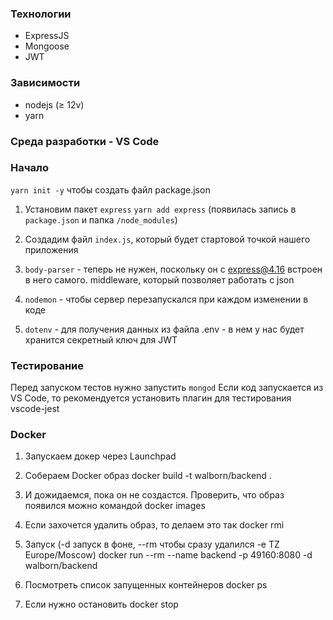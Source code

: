 ### Технологии
- ExpressJS
- Mongoose
- JWT

### Зависимости
- nodejs (≥ 12v)
- yarn

### Среда разработки - VS Code

### Начало
`yarn init -y`
чтобы создать файл package.json


1. Установим пакет `express`
`yarn add express` (появилась запись в `package.json` и папка `/node_modules`)

2. Создадим файл `index.js`, который будет стартовой точкой нашего приложения

3. `body-parser` - теперь не нужен, поскольку он с express@4.16 встроен в него самого. middleware, который позволяет работать с json

4. `nodemon` - чтобы сервер перезапускался при каждом изменении в коде

5. `dotenv` - для получения данных из файла .env - в нем у нас будет хранится секретный ключ для JWT

### Тестирование

Перед запуском тестов нужно запустить `mongod`
Если код запускается из VS Code, то рекомендуется установить плагин для тестирования vscode-jest

### Docker
1. Запускаем докер через Launchpad

2. Собераем Docker образ
docker build -t walborn/backend .

3. И дожидаемся, пока он не создастся. Проверить, что образ появился можно командой
docker images

4. Если захочется удалить образ, то делаем это так
docker rmi <image id>

5. Запуск (-d запуск в фоне, --rm чтобы сразу удалился -e TZ Europe/Moscow)
docker run --rm --name backend -p 49160:8080 -d walborn/backend

6. Посмотреть список запущенных контейнеров
docker ps

7. Если нужно остановить
docker stop <container id>